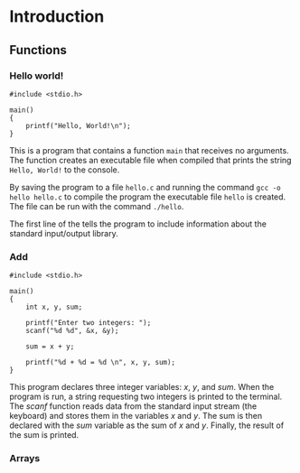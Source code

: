 # Introduction
## Functions

### Hello world!
```
#include <stdio.h>

main()
{
	printf("Hello, World!\n");
}
```

This is a program that contains a function $\texttt{main}$ that receives no arguments.  The function creates an executable file when compiled that prints the string $\texttt{Hello, World!}$ to the console.

By saving the program to a file $\texttt{hello.c}$ and running the command $\texttt{gcc -o hello hello.c}$ to compile the program the executable file $\texttt{hello}$ is created. The file can be run with the command $\texttt{./hello}$.

The first line of the tells the program to include information about the standard input/output library. 

### Add 
```
#include <stdio.h>

main()
{
	int x, y, sum;
	
	printf("Enter two integers: ");
	scanf("%d %d", &x, &y);

	sum = x + y;

	printf("%d + %d = %d \n", x, y, sum);
}

```

This program declares three integer variables: *x*, *y*, and *sum*. When the program is run, a string requesting two integers is printed to the terminal. The *scanf* function reads data from the standard input stream (the keyboard) and stores them in the variables *x* and *y*.  The sum is then declared with the *sum* variable as the sum of *x* and *y*.  Finally, the result of the sum is printed.

### Arrays

